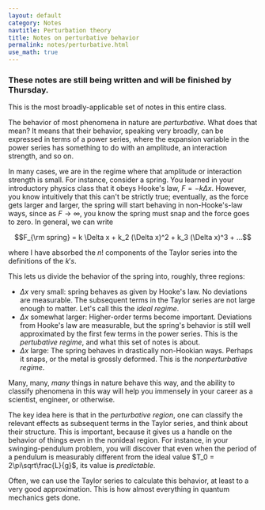 ```yaml
---
layout: default
category: Notes
navtitle: Perturbation theory 
title: Notes on perturbative behavior 
permalink: notes/perturbative.html
use_math: true
---
```


### These notes are still being written and will be finished by Thursday.

This is the most broadly-applicable set of notes in this entire class.

The behavior of most phenomena in nature are *perturbative.* What does that mean? It means that their behavior, speaking very broadly, can be expressed in terms of a power series, where the expansion variable in the power series has something to do with an amplitude, an interaction strength, and so on.

In many cases, we are in the regime where that amplitude or interaction strength is small. For instance, consider a spring. You learned in your introductory physics class that it obeys Hooke's law, $F=-k\Delta x$. However, you know intuitively that this can't be strictly true; eventually, as the force
gets larger and larger, the spring will start behaving in non-Hooke's-law ways, since as $F \rightarrow \infty$, you know the spring must snap and the force goes to zero. In general, we can write

$$F_{\rm spring} = k \Delta x + k_2 (\Delta x)^2 + k_3 (\Delta x)^3 + ...$$

where I have absorbed the $n!$ components of the Taylor series into the definitions of the $k's$. 

This lets us divide the behavior of the spring into, roughly, three regions:

* $\Delta x$ very small: spring behaves as given by Hooke's law. No deviations are measurable. The subsequent terms in the Taylor series are not large enough to matter. Let's call this the *ideal regime*.
* $\Delta x$ somewhat larger: Higher-order terms become important. Deviations from Hooke's law are measurable, but the spring's behavior is still well approximated by the first few terms in the power series. This is the *pertubative regime*, and what this set of notes is about.
* $\Delta x$ large: The spring behaves in drastically non-Hookian ways. Perhaps it snaps, or the metal is grossly deformed. This is the *nonperturbative regime*.


Many, many, *many* things in nature behave this way, and the ability to classify phenomena in this way will help you immensely in your career as a scientist, engineer, or otherwise.

The key idea here is that in the *perturbative region*, one can classify the relevant effects as subsequent terms in the Taylor series, and think about their structure. This is important, because it gives us a handle on the behavior of things even in the nonideal region. For instance, in your swinging-pendulum
problem, you will discover that even when the period of a pendulum is measurably different from the ideal value $T_0 = 2\pi\sqrt\frac{L}{g}$, its value is *predictable*. 

Often, we can use the Taylor series to calculate this behavior, at least to a very good approximation. This is how almost everything in quantum mechanics gets done.


